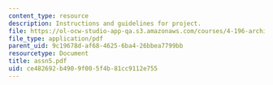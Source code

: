 ```yaml
---
content_type: resource
description: Instructions and guidelines for project.
file: https://ol-ocw-studio-app-qa.s3.amazonaws.com/courses/4-196-architecture-design-level-ii-cuba-studio-spring-2004/ce482692b4909f005f4b81cc9112e755_assn5.pdf
file_type: application/pdf
parent_uid: 9c19678d-af68-4625-6ba4-26bbea7799bb
resourcetype: Document
title: assn5.pdf
uid: ce482692-b490-9f00-5f4b-81cc9112e755
---
```

